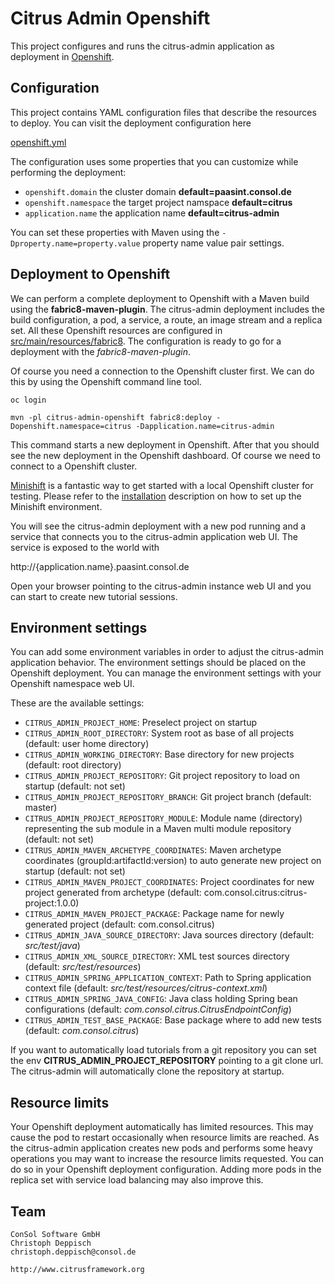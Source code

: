 Citrus Admin Openshift
==============

This project configures and runs the citrus-admin application as deployment in [Openshift](https://www.openshift.com/).

Configuration
---------

This project contains YAML configuration files that describe the resources to deploy. You can visit the deployment configuration here

[openshift.yml](src/main/fabric8/openshift.yml)

The configuration uses some properties that you can customize while performing the deployment:

* `openshift.domain` the cluster domain **default=paasint.consol.de**
* `openshift.namespace` the target project namspace **default=citrus**
* `application.name` the application name **default=citrus-admin**

You can set these properties with Maven using the `-Dproperty.name=property.value` property name value pair settings.

Deployment to Openshift
---------

We can perform a complete deployment to Openshift with a Maven build using the **fabric8-maven-plugin**. The citrus-admin deployment includes the build configuration, a pod, 
a service, a route, an image stream and a replica set. All these Openshift resources are configured in [src/main/resources/fabric8](src/main/resources/fabric8). The configuration is ready to
go for a deployment with the *fabric8-maven-plugin*.

Of course you need a connection to the Openshift cluster first. We can do this by using the Openshift command line tool.

```
oc login
```

```
mvn -pl citrus-admin-openshift fabric8:deploy -Dopenshift.namespace=citrus -Dapplication.name=citrus-admin
```

This command starts a new deployment in Openshift. After that you should see the new deployment in the Openshift dashboard. Of course we need to connect
to a Openshift cluster. 

[Minishift](https://www.openshift.org/minishift/) is a fantastic way to get started with a local Openshift cluster for testing. Please refer to the 
[installation](https://docs.openshift.org/latest/minishift/getting-started/installing.html) description on how to set up the Minishift environment.
 
You will see the citrus-admin deployment with a new pod running and a service that connects you to the citrus-admin application web UI. The service is exposed to the world with

http://{application.name}.paasint.consol.de

Open your browser pointing to the citrus-admin instance web UI and you can start to create new tutorial sessions.

Environment settings
---------

You can add some environment variables in order to adjust the citrus-admin application behavior. The environment settings should be placed on the Openshift deployment. 
You can manage the environment settings with your Openshift namespace web UI.

These are the available settings:

* `CITRUS_ADMIN_PROJECT_HOME`: Preselect project on startup
* `CITRUS_ADMIN_ROOT_DIRECTORY`: System root as base of all projects (default: user home directory)
* `CITRUS_ADMIN_WORKING_DIRECTORY`: Base directory for new projects (default: root directory)
* `CITRUS_ADMIN_PROJECT_REPOSITORY`: Git project repository to load on startup (default: not set)
* `CITRUS_ADMIN_PROJECT_REPOSITORY_BRANCH`: Git project branch (default: master)
* `CITRUS_ADMIN_PROJECT_REPOSITORY_MODULE`: Module name (directory) representing the sub module in a Maven multi module repository (default: not set)
* `CITRUS_ADMIN_MAVEN_ARCHETYPE_COORDINATES`: Maven archetype coordinates (groupId:artifactId:version) to auto generate new project on startup (default: not set)
* `CITRUS_ADMIN_MAVEN_PROJECT_COORDINATES`: Project coordinates for new project generated from archetype (default: com.consol.citrus:citrus-project:1.0.0)
* `CITRUS_ADMIN_MAVEN_PROJECT_PACKAGE`: Package name for newly generated project (default: com.consol.citrus)
* `CITRUS_ADMIN_JAVA_SOURCE_DIRECTORY`: Java sources directory (default: *src/test/java*)
* `CITRUS_ADMIN_XML_SOURCE_DIRECTORY`: XML test sources directory (default: *src/test/resources*)
* `CITRUS_ADMIN_SPRING_APPLICATION_CONTEXT`: Path to Spring application context file (default: *src/test/resources/citrus-context.xml*)
* `CITRUS_ADMIN_SPRING_JAVA_CONFIG`: Java class holding Spring bean configurations (default: *com.consol.citrus.CitrusEndpointConfig*)
* `CITRUS_ADMIN_TEST_BASE_PACKAGE`: Base package where to add new tests (default: *com.consol.citrus*)

If you want to automatically load tutorials from a git repository you can set the env **CITRUS_ADMIN_PROJECT_REPOSITORY** pointing to a git clone url. The
citrus-admin will automatically clone the repository at startup.

Resource limits
---------

Your Openshift deployment automatically has limited resources. This may cause the pod to restart occasionally when resource limits are reached. As the citrus-admin application
creates new pods and performs some heavy operations you may want to increase the resource limits requested. You can do so in your Openshift deployment configuration.
Adding more pods in the replica set with service load balancing may also improve this.

Team
---------

```
ConSol Software GmbH
Christoph Deppisch
christoph.deppisch@consol.de

http://www.citrusframework.org
```